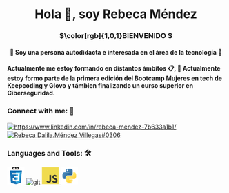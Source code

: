 

<h1 align="center">Hola 👋, soy Rebeca Méndez</h1>
<h3 align="center">$\color[rgb]{1,0,1}BIENVENIDO $</h3>

<h4 align="center">💬 Soy una persona autodidacta e interesada en el área de  la tecnología 👀</h4>
<h4 align="left">Actualmente me estoy formando en distantos ámbitos 📋, 🌱 Actualmente estoy formo parte de la primera edición del Bootcamp  Mujeres en tech de Keepcoding y Glovo y támbien finalizando un curso superior en Ciberseguridad.</h4>

<h3 align="left">Connect with me: 👯</h3>
<p align="left">
<a href="https://linkedin.com/in/https://www.linkedin.com/in/rebeca-mendez-7b633a1b1/" target="blank"><img align="center" src="https://raw.githubusercontent.com/rahuldkjain/github-profile-readme-generator/master/src/images/icons/Social/linked-in-alt.svg" alt="https://www.linkedin.com/in/rebeca-mendez-7b633a1b1/" height="30" width="40" /></a>
<a href="https://discord.gg/Rebeca Dalila.Méndez Villegas#0306" target="blank"><img align="center" src="https://raw.githubusercontent.com/rahuldkjain/github-profile-readme-generator/master/src/images/icons/Social/discord.svg" alt="Rebeca Dalila.Méndez Villegas#0306" height="30" width="40" /></a>
</p>

<h3 align="left">Languages and Tools: 🛠️</h3>
<p align="left"> <a href="https://www.w3schools.com/css/" target="_blank" rel="noreferrer"> <img src="https://raw.githubusercontent.com/devicons/devicon/master/icons/css3/css3-original-wordmark.svg" alt="css3" width="40" height="40"/> </a> <a href="https://git-scm.com/" target="_blank" rel="noreferrer"> <img src="https://www.vectorlogo.zone/logos/git-scm/git-scm-icon.svg" alt="git" width="40" height="40"/> </a> <a href="https://developer.mozilla.org/en-US/docs/Web/JavaScript" target="_blank" rel="noreferrer"> <img src="https://raw.githubusercontent.com/devicons/devicon/master/icons/javascript/javascript-original.svg" alt="javascript" width="40" height="40"/> </a> <a href="https://www.python.org" target="_blank" rel="noreferrer"> <img src="https://raw.githubusercontent.com/devicons/devicon/master/icons/python/python-original.svg" alt="python" width="40" height="40"/> </a> </p>











<!---
mendezrebecav/mendezrebecav is a ✨ special ✨ repository because its `README.md` (this file) appears on your GitHub profile.
You can click the Preview link to take a look at your changes.
--->
